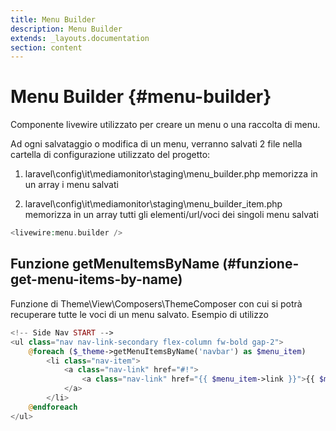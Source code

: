 ```yaml
---
title: Menu Builder
description: Menu Builder
extends: _layouts.documentation
section: content
---
```


# Menu Builder {#menu-builder}

Componente livewire utilizzato per creare un menu o una raccolta di menu. 

Ad ogni salvataggio o modifica di un menu, verranno salvati 2 file nella cartella di configurazione utilizzato del progetto:

1. laravel\config\it\mediamonitor\staging\menu_builder.php
memorizza in un array i menu salvati

2. laravel\config\it\mediamonitor\staging\menu_builder_item.php
memorizza in un array tutti gli elementi/url/voci dei singoli menu salvati

```php
<livewire:menu.builder />
```

## Funzione getMenuItemsByName (#funzione-get-menu-items-by-name)

Funzione di Theme\View\Composers\ThemeComposer con cui si potrà recuperare tutte le voci di un menu salvato. Esempio di utilizzo

```php
<!-- Side Nav START -->
<ul class="nav nav-link-secondary flex-column fw-bold gap-2">
    @foreach ($_theme->getMenuItemsByName('navbar') as $menu_item)
        <li class="nav-item">
            <a class="nav-link" href="#!">
                <a class="nav-link" href="{{ $menu_item->link }}">{{ $menu_item->label }}</a>
            </a>
        </li>
    @endforeach
</ul>
```